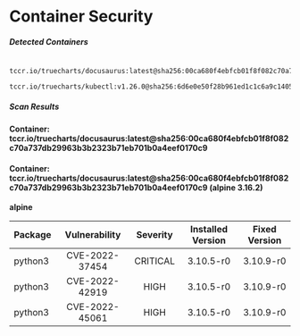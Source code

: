 # Container Security

##### Detected Containers

          tccr.io/truecharts/docusaurus:latest@sha256:00ca680f4ebfcb01f8f082c70a737db29963b3b2323b71eb701b0a4eef0170c9
          tccr.io/truecharts/kubectl:v1.26.0@sha256:6d6e0e50f28b961ed1c1c6a9c140553238641591fbdc9ac7c1a348636f78c552

##### Scan Results

**Container: tccr.io/truecharts/docusaurus:latest@sha256:00ca680f4ebfcb01f8f082c70a737db29963b3b2323b71eb701b0a4eef0170c9**

#### Container: tccr.io/truecharts/docusaurus:latest@sha256:00ca680f4ebfcb01f8f082c70a737db29963b3b2323b71eb701b0a4eef0170c9 (alpine 3.16.2)
    

**alpine**

      
| Package         |    Vulnerability   |   Severity  |  Installed Version | Fixed Version |
|:----------------|:------------------:|:-----------:|:------------------:|:-------------:|
| python3         |    CVE-2022-37454   |   CRITICAL  |  3.10.5-r0 | 3.10.9-r0 |
| python3         |    CVE-2022-42919   |   HIGH  |  3.10.5-r0 | 3.10.9-r0 |
| python3         |    CVE-2022-45061   |   HIGH  |  3.10.5-r0 | 3.10.9-r0 |

